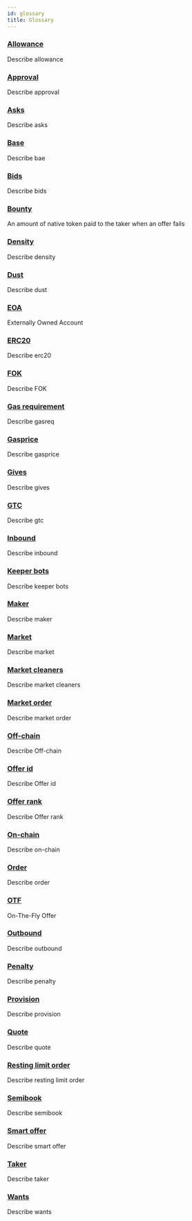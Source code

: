 ```yaml
---
id: glossary
title: Glossary
---
```


### [Allowance](/docs/terms/Allowance) 
Describe allowance


### [Approval](/docs/terms/Approval) 
Describe approval


### [Asks](/docs/terms/Asks) 
Describe asks


### [Base](/docs/terms/Base) 
Describe bae


### [Bids](/docs/terms/Bids) 
Describe bids


### [Bounty](/docs/terms/bounty) 
An amount of native token paid to the taker when an offer fails


### [Density](/docs/terms/Density) 
Describe density


### [Dust](/docs/terms/Dust) 
Describe dust


### [EOA](/docs/terms/EOA) 
Externally Owned Account


### [ERC20](/docs/terms/ERC20) 
Describe erc20


### [FOK](/docs/terms/FOK) 
Describe FOK


### [Gas requirement](/docs/terms/Gasreq) 
Describe gasreq


### [Gasprice](/docs/terms/Gasprice) 
Describe gasprice


### [Gives](/docs/terms/Gives) 
Describe gives


### [GTC](/docs/terms/GTC) 
Describe gtc


### [Inbound](/docs/terms/Inbound) 
Describe inbound


### [Keeper bots](/docs/terms/KeeperBots) 
Describe keeper bots


### [Maker](/docs/terms/Maker) 
Describe maker


### [Market](/docs/terms/Market) 
Describe market


### [Market cleaners](/docs/terms/MarketCleaners) 
Describe market cleaners


### [Market order](/docs/terms/MarketOrder) 
Describe market order


### [Off-chain](/docs/terms/Off-chain) 
Describe Off-chain


### [Offer id](/docs/terms/OfferId) 
Describe Offer id


### [Offer rank](/docs/terms/OfferRank) 
Describe Offer rank


### [On-chain](/docs/terms/On-chain) 
Describe on-chain


### [Order](/docs/terms/Order) 
Describe order


### [OTF](/docs/terms/OTF) 
On-The-Fly Offer


### [Outbound](/docs/terms/Outbound) 
Describe outbound


### [Penalty](/docs/terms/Penalty) 
Describe penalty


### [Provision](/docs/terms/Provision) 
Describe provision


### [Quote](/docs/terms/Quote) 
Describe quote


### [Resting limit order](/docs/terms/RestingLimit) 
Describe resting limit order


### [Semibook](/docs/terms/Semibook) 
Describe semibook


### [Smart offer](/docs/terms/SmartOffer) 
Describe smart offer


### [Taker](/docs/terms/Taker) 
Describe taker


### [Wants](/docs/terms/Wants) 
Describe wants
